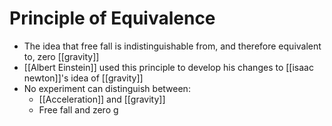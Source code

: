 # Principle of Equivalence

- The idea that free fall is indistinguishable from, and therefore equivalent to, zero [[gravity]]
- [[Albert Einstein]] used this principle to develop his changes to [[isaac newton]]'s idea of [[gravity]]
- No experiment can distinguish between:
  - [[Acceleration]] and [[gravity]]
  - Free fall and zero g


